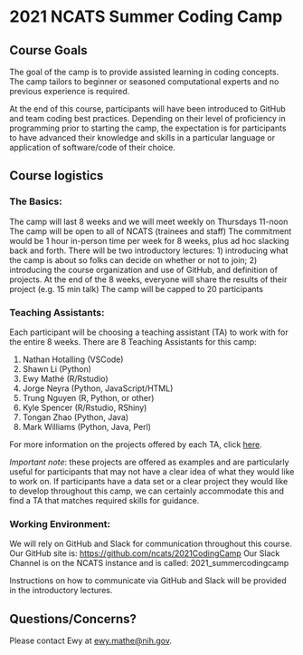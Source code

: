 # 2021 NCATS Summer Coding Camp

## Course Goals
The goal of the camp is to provide assisted learning in coding concepts.  The camp tailors to beginner or seasoned computational experts and no previous experience is required.  

At the end of this course, participants will have been introduced to GitHub and team coding best practices.  Depending on their level of proficiency in programming prior to starting the camp, the expectation is for participants to have advanced their knowledge and skills in a particular language or application of software/code of their choice.

## Course logistics
### The Basics:
The camp will last 8 weeks and we will meet weekly on Thursdays 11-noon
The camp will be open to all of NCATS (trainees and staff)
The commitment would be 1 hour in-person time per week for 8 weeks, plus ad hoc slacking back and forth.
There will be two introductory lectures: 1) introducing what the camp is about so folks can decide on whether or not to join; 2) introducing the course organization and use of GitHub, and definition of projects.
At the end of the 8 weeks, everyone will share the results of their project (e.g. 15 min talk)
The camp will be capped to 20 participants

### Teaching Assistants:
Each participant will be choosing a teaching assistant (TA) to work with for the entire 8 weeks. There are 8 Teaching Assistants for this camp:
1. Nathan Hotalling (VSCode)
2. Shawn Li (Python)
3. Ewy Mathé (R/Rstudio)
4. Jorge Neyra (Python, JavaScript/HTML)
5. Trung Nguyen (R, Python, or other)
6. Kyle Spencer (R/Rstudio, RShiny)
7. Tongan Zhao (Python, Java)
8. Mark Williams (Python, Java, Perl)

For more information on the projects offered by each TA, click [here](https://docs.google.com/document/d/1TrKt8btT9JP0UT2jjnN2T41peH0wSOP09Kgsr97kk0o/edit#heading=h.rkpw27ucmawr). 

_Important note_: these projects are offered as examples and are particularly useful for participants that may not have a clear idea of what they would like to work on.  If participants have a data set or a clear project they would like to develop throughout this camp, we can certainly accommodate this and find a TA that matches required skills for guidance.

### Working Environment:
We will rely on GitHub and Slack for communication throughout this course.  
Our GitHub site is: https://github.com/ncats/2021CodingCamp
Our Slack Channel is on the NCATS instance and is called: 2021_summercodingcamp

Instructions on how to communicate via GitHub and Slack will be provided in the introductory lectures.

## Questions/Concerns?
Please contact Ewy at ewy.mathe@nih.gov.
